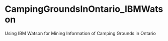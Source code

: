 # CampingGroundsInOntario_IBMWatson
Using IBM Watson for Mining Information of Camping Grounds in Ontario
